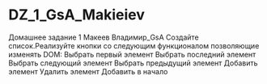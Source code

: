 # DZ_1_GsA_Makieiev
Домашнее задание 1 Макеев Владимир_GsA
Создайте список.Реализуйте кнопки со следующим функционалом позволяющие изменять DOM:
 Выбрать первый элемент
 Выбрать последний элемент
 Выбрать следующий элемент
 Выбрать предыдущий элемент
 Добавить элемент
 Удалить элемент
 Добавить в начало
